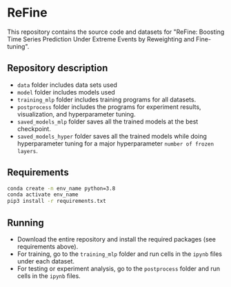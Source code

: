 # ReFine
This repository contains the source code and datasets for "ReFine: Boosting Time Series Prediction Under Extreme Events by Reweighting and Fine-tuning".

## Repository description
- `data` folder includes data sets used
- `model` folder includes models used
- `training_mlp` folder includes training programs for all datasets. 
- `postprocess` folder includes the programs for experiment results, visualization, and hyperparameter tuning.
- `saved_models_mlp` folder saves all the trained models at the best checkpoint.
- `saved_models_hyper` folder saves all the trained models while doing hyperparameter tuning for a major hyperparameter `number of frozen layers`.

## Requirements
```bash
conda create -n env_name python=3.8
conda activate env_name
pip3 install -r requirements.txt
```

## Running
- Download the entire repository and install the required packages (see requirements above).
- For training, go to the `training_mlp` folder and run cells in the `ipynb` files under each dataset.
- For testing or experiment analysis, go to the `postprocess` folder and run cells in the `ipynb` files.
